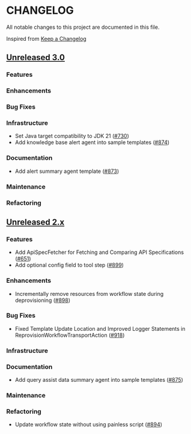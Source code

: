 # CHANGELOG
All notable changes to this project are documented in this file.

Inspired from [Keep a Changelog](https://keepachangelog.com/en/1.1.0/)

## [Unreleased 3.0](https://github.com/opensearch-project/flow-framework/compare/2.x...HEAD)
### Features
### Enhancements
### Bug Fixes
### Infrastructure
- Set Java target compatibility to JDK 21 ([#730](https://github.com/opensearch-project/flow-framework/pull/730))
- Add knowledge base alert agent into sample templates ([#874](https://github.com/opensearch-project/flow-framework/pull/874))

### Documentation
- Add alert summary agent template ([#873](https://github.com/opensearch-project/flow-framework/pull/873))

### Maintenance
### Refactoring

## [Unreleased 2.x](https://github.com/opensearch-project/flow-framework/compare/2.17...2.x)
### Features
- Add ApiSpecFetcher for Fetching and Comparing API Specifications ([#651](https://github.com/opensearch-project/flow-framework/issues/651))
- Add optional config field to tool step ([#899](https://github.com/opensearch-project/flow-framework/pull/899))

### Enhancements
- Incrementally remove resources from workflow state during deprovisioning ([#898](https://github.com/opensearch-project/flow-framework/pull/898))

### Bug Fixes
- Fixed Template Update Location and Improved Logger Statements in ReprovisionWorkflowTransportAction ([#918](https://github.com/opensearch-project/flow-framework/pull/918))

### Infrastructure
### Documentation
- Add query assist data summary agent into sample templates ([#875](https://github.com/opensearch-project/flow-framework/pull/875))

### Maintenance
### Refactoring
- Update workflow state without using painless script ([#894](https://github.com/opensearch-project/flow-framework/pull/894))
